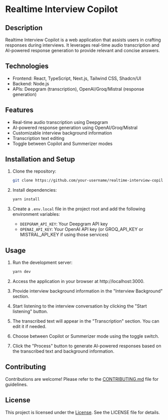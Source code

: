 # Realtime Interview Copilot

## Description

Realtime Interview Copilot is a web application that assists users in crafting responses during interviews. It leverages real-time audio transcription and AI-powered response generation to provide relevant and concise answers.

## Technologies

- Frontend: React, TypeScript, Next.js, Tailwind CSS, Shadcn/UI
- Backend: Node.js
- APIs: Deepgram (transcription), OpenAI/Groq/Mistral (response generation)

## Features

- Real-time audio transcription using Deepgram
- AI-powered response generation using OpenAI/Groq/Mistral
- Customizable interview background information
- Transcription text editing
- Toggle between Copilot and Summerizer modes

## Installation and Setup

1. Clone the repository:

    ```bash
    git clone https://github.com/your-username/realtime-interview-copilot.git
    ```

2. Install dependencies:

    ```bash
    yarn install
    ```

3. Create a `.env.local` file in the project root and add the following environment variables:

    - `DEEPGRAM_API_KEY`: Your Deepgram API key
    - `OPENAI_API_KEY`: Your OpenAI API key (or GROQ_API_KEY or MISTRAL_API_KEY if using those services)

## Usage

1. Run the development server:

    ```bash
    yarn dev
    ```

2. Access the application in your browser at http://localhost:3000.
3. Provide interview background information in the "Interview Background" section.
4. Start listening to the interview conversation by clicking the "Start listening" button.
5. The transcribed text will appear in the "Transcription" section. You can edit it if needed.
6. Choose between Copilot or Summerizer mode using the toggle switch.
7. Click the "Process" button to generate AI-powered responses based on the transcribed text and background information.

## Contributing

Contributions are welcome! Please refer to the [CONTRIBUTING.md](https://github.com/innovatorved/realtime-interview-copilot/blob/main/CONTRIBUTING.md) file for guidelines.

## License

This project is licensed under the [License](https://github.com/innovatorved/realtime-interview-copilot/blob/main/LICENSE). See the LICENSE file for details.
